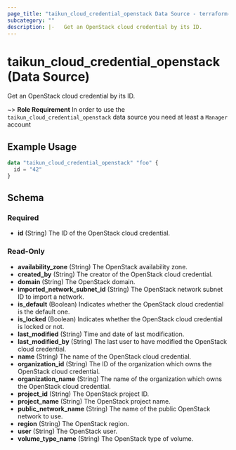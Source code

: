 ```yaml
---
page_title: "taikun_cloud_credential_openstack Data Source - terraform-provider-taikun"
subcategory: ""
description: |-   Get an OpenStack cloud credential by its ID.
---
```


# taikun_cloud_credential_openstack (Data Source)

Get an OpenStack cloud credential by its ID.

~> **Role Requirement** In order to use the `taikun_cloud_credential_openstack` data source you need at least
a `Manager`
account

## Example Usage

```terraform
data "taikun_cloud_credential_openstack" "foo" {
  id = "42"
}
```

<!-- schema generated by tfplugindocs -->
## Schema

### Required

- **id** (String) The ID of the OpenStack cloud credential.

### Read-Only

- **availability_zone** (String) The OpenStack availability zone.
- **created_by** (String) The creator of the OpenStack cloud credential.
- **domain** (String) The OpenStack domain.
- **imported_network_subnet_id** (String) The OpenStack network subnet ID to import a network.
- **is_default** (Boolean) Indicates whether the OpenStack cloud credential is the default one.
- **is_locked** (Boolean) Indicates whether the OpenStack cloud credential is locked or not.
- **last_modified** (String) Time and date of last modification.
- **last_modified_by** (String) The last user to have modified the OpenStack cloud credential.
- **name** (String) The name of the OpenStack cloud credential.
- **organization_id** (String) The ID of the organization which owns the OpenStack cloud credential.
- **organization_name** (String) The name of the organization which owns the OpenStack cloud credential.
- **project_id** (String) The OpenStack project ID.
- **project_name** (String) The OpenStack project name.
- **public_network_name** (String) The name of the public OpenStack network to use.
- **region** (String) The OpenStack region.
- **user** (String) The OpenStack user.
- **volume_type_name** (String) The OpenStack type of volume.


